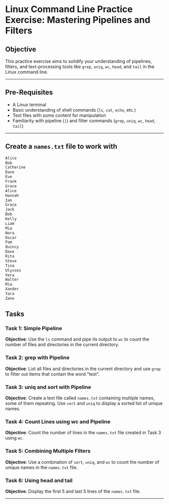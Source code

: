 # Linux Command Line Practice Exercise: Mastering Pipelines and Filters

## Objective

This practice exercise aims to solidify your understanding of pipelines, filters, and text-processing tools like `grep`, `uniq`, `wc`, `head`, and `tail` in the Linux command line.

---

## Pre-Requisites

- A Linux terminal
- Basic understanding of shell commands (`ls`, `cat`, `echo`, etc.)
- Text files with some content for manipulation
- Familiarity with pipeline (`|`) and filter commands (`grep`, `uniq`, `wc`, `head`, `tail`)

---

## Create a `names.txt` file to work with

```txt
Alice
Bob
Catherine
Dave
Eve
Frank
Grace
Alice
Hannah
Ian
Grace
Jack
Bob
Kelly
Liam
Mia
Nora
Oscar
Pam
Quincy
Dave
Rita
Steve
Tina
Ulysses
Vera
Walter
Mia
Xander
Yara
Zane
```

## Tasks

### Task 1: Simple Pipeline

**Objective**: Use the `ls` command and pipe its output to `wc` to count the number of files and directories in the current directory.

### Task 2: grep with Pipeline

**Objective**: List all files and directories in the current directory and use `grep` to filter out items that contain the word "test".

### Task 3: uniq and sort with Pipeline

**Objective**: Create a text file called `names.txt` containing multiple names, some of them repeating. Use `sort` and `uniq` to display a sorted list of unique names.

### Task 4: Count Lines using wc and Pipeline

**Objective**: Count the number of lines in the `names.txt` file created in Task 3 using `wc`.

### Task 5: Combining Multiple Filters

**Objective**: Use a combination of `sort`, `uniq`, and `wc` to count the number of unique names in the `names.txt` file.

### Task 6: Using head and tail

**Objective**: Display the first 5 and last 5 lines of the `names.txt` file.

---
